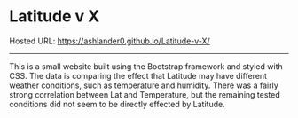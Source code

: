 # Latitude v X

Hosted URL: https://ashlander0.github.io/Latitude-v-X/

---

This is a small website built using the Bootstrap framework and styled with CSS. The data is comparing the effect that Latitude may have different weather conditions, such as temperature and humidity. There was a fairly strong correlation between Lat and Temperature, but the remaining tested conditions did not seem to be directly effected by Latitude.